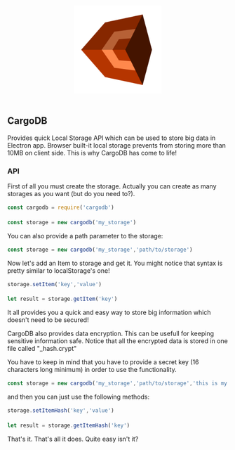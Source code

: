 <div align="center">
  <img width="200" height="200" src="https://raw.githubusercontent.com/Ph0enixKM/CargoDB/master/cargo.png">
  <br>
  <br>
</div>

## CargoDB
Provides quick Local Storage API which can be used to store big data in Electron app.
Browser built-it local storage prevents from storing more than 10MB on client side.
This is why CargoDB has come to life!

### API
First of all you must create the storage.
Actually you can create as many storages as you want (but do you need to?).

```js
const cargodb = require('cargodb')

const storage = new cargodb('my_storage')
```
  
You can also provide a path parameter to the storage:
  
```js
const storage = new cargodb('my_storage','path/to/storage')
```
  
Now let's add an Item to storage and get it.
You might notice that syntax is pretty similar to localStorage's one!

```js
storage.setItem('key','value')
    
let result = storage.getItem('key')
```

It all provides you a quick and easy way to store big information which doesn't
need to be secured!

CargoDB also provides data encryption. This can be usefull for keeping sensitive
information safe. Notice that all the encrypted data is stored in one file
called "_hash.crypt"

You have to keep in mind that you have to provide a secret key (16 characters long minimum)
in order to use the functionality.

```js
const storage = new cargodb('my_storage','path/to/storage','this is my secret code which is really long')
```

and then you can just use the following methods:

```js
storage.setItemHash('key','value')
    
let result = storage.getItemHash('key')
```

That's it. That's all it does. Quite easy isn't it?

